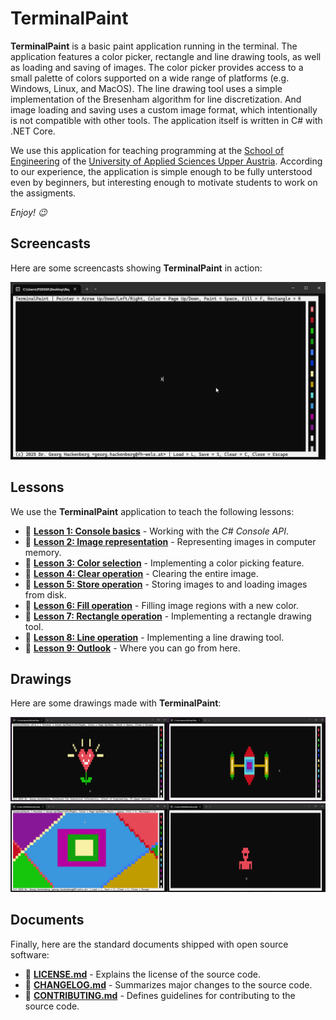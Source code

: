 # TerminalPaint

**TerminalPaint** is a basic paint application running in the terminal.
The application features a color picker, rectangle and line drawing tools, as well as loading and saving of images.
The color picker provides access to a small palette of colors supported on a wide range of platforms (e.g. Windows, Linux, and MacOS).
The line drawing tool uses a simple implementation of the Bresenham algorithm for line discretization.
And image loading and saving uses a custom image format, which intentionally is not compatible with other tools.
The application itself is written in C# with .NET Core.

We use this application for teaching programming at the [School of Engineering](https://fh-ooe.at/en/campus-wels) of the [University of Applied Sciences Upper Austria](https://fh-ooe.at/en).
According to our experience, the application is simple enough to be fully unterstood even by beginners, but interesting enough to motivate students to work on the assigments.

*Enjoy! 😉*

## Screencasts

Here are some screencasts showing **TerminalPaint** in action:

![](./Screencasts/Rectangles%20and%20Fill.gif)

## Lessons

We use the **TerminalPaint** application to teach the following lessons:

- 📖 [**Lesson 1: Console basics**](./Lessons/01_Console.md) - Working with the *C# Console API*.
- 📖 [**Lesson 2: Image representation**](./Lessons/02_Image.md) - Representing images in computer memory.
- 📖 [**Lesson 3: Color selection**](./Lessons/03_Color.md) - Implementing a color picking feature.
- 📖 [**Lesson 4: Clear operation**](./Lessons/04_Clear.md) - Clearing the entire image.
- 📖 [**Lesson 5: Store operation**](./Lessons/05_Store.md) - Storing images to and loading images from disk.
- 📖 [**Lesson 6: Fill operation**](./Lessons/06_Fill.md.md) - Filling image regions with a new color.
- 📖 [**Lesson 7: Rectangle operation**](./Lessons/07_Rectangle.md) - Implementing a rectangle drawing tool.
- 📖 [**Lesson 8: Line operation**](./Lessons/08_Line.md.md) - Implementing a line drawing tool.
- 📖 [**Lesson 9: Outlook**](./Lessons/09_Outlook.md) - Where you can go from here.

## Drawings

Here are some drawings made with **TerminalPaint**:

<img src="./Screenshots/Flower%20Heart%20with%20Textbars.png" width="50%"/><img src="./Screenshots/Rocket%20with%20Color%20Picker.png" width="50%"/>
<img src="./Screenshots/Rectangles%20and%20Lines.png" width="50%"/><img src="./Screenshots/Man%20with%20Hat.png" width="50%"/>

## Documents

Finally, here are the standard documents shipped with open source software:

* 📄 [**LICENSE.md**](./LICENSE.md) - Explains the license of the source code.
* 📄 [**CHANGELOG.md**](./CHANGELOG.md) - Summarizes major changes to the source code.
* 📄 [**CONTRIBUTING.md**](./CONTRIBUTING.md) - Defines guidelines for contributing to the source code. 